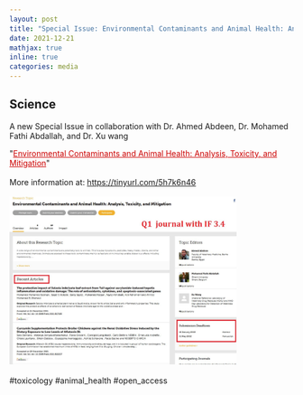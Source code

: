 ```yaml
---
layout: post
title: "Special Issue: Environmental Contaminants and Animal Health: Analysis, Toxicity, and Mitigation"
date: 2021-12-21
mathjax: true
inline: true
categories: media
---
```


## Science

A new Special Issue in collaboration with Dr. Ahmed Abdeen, Dr. Mohamed Fathi Abdallah, and Dr. Xu wang
<p style="margin-top: 0;">"<a href=https://www.frontiersin.org/research-topics/28308/environmental-contaminants-and-animal-health-analysis-toxicity-and-mitigation target="_blank" style="color:#CC0000;">Environmental Contaminants and Animal Health: Analysis, Toxicity, and Mitigation</a>"
<br>
<br>More information at: <a href="https://tinyurl.com/5h7k6n46" target="_blank">https://tinyurl.com/5h7k6n46</a>
<br>
<br>
<img src="/images/2021_12_21.jpg" alt="Special issue" style="width: 80%;">
<br>
<br>#toxicology #animal_health #open_access
